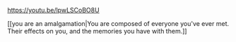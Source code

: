 https://youtu.be/lpwLSCoBO8U

[[you are an amalgamation|You are composed of everyone you've ever met. Their effects on you, and the memories you have with them.]]
